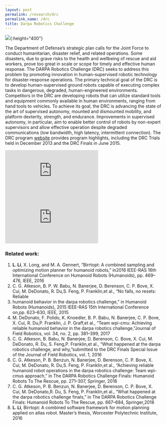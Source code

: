 ```yaml
---
layout: post
permalink: /research/drc
permalink_name: /drc
title: Darpa Robotics Challenge
---
```


![](../assets/drc_team.jpg){:height="400"}

The Department of Defense’s strategic plan calls for the Joint Force to conduct humanitarian, disaster relief, and related operations. Some disasters, due to grave risks to the health and wellbeing of rescue and aid workers, prove too great in scale or scope for timely and effective human response. The DARPA Robotics Challenge (DRC) seeks to address this problem by promoting innovation in human-supervised robotic technology for disaster-response operations. The primary technical goal of the DRC is to develop human-supervised ground robots capable of executing complex tasks in dangerous, degraded, human-engineered environments. Competitors in the DRC are developing robots that can utilize standard tools and equipment commonly available in human environments, ranging from hand tools to vehicles. To achieve its goal, the DRC is advancing the state of the art of supervised autonomy, mounted and dismounted mobility, and platform dexterity, strength, and endurance. Improvements in supervised autonomy, in particular, aim to enable better control of robots by non-expert supervisors and allow effective operation despite degraded communications (low bandwidth, high latency, intermittent connection). The DRC program [website](https://archive.darpa.mil/roboticschallenge) provides program highlights, including the DRC Trials held in December 2013 and the DRC Finals in June 2015.

<iframe width="300" src="https://www.youtube.com/embed/BgfsxH3poCU" title="YouTube video player" frameborder="0" allow="accelerometer; autoplay; clipboard-write; encrypted-media; gyroscope; picture-in-picture" allowfullscreen></iframe>

<iframe width="300" src="https://www.youtube.com/embed/AvyGzqwOPSM" title="YouTube video player" frameborder="0" allow="accelerometer; autoplay; clipboard-write; encrypted-media; gyroscope; picture-in-picture" allowfullscreen></iframe>

### Related work:

1. **L. Li**, X. Long, and M. A. Gennert, “Birrtopt: A combined sampling and optimizing motion planner for humanoid robots,” in2016 IEEE-RAS 16th International Conference on Humanoid Robots (Humanoids), pp. 469–476, IEEE, 2016
2. C. G. Atkeson, B. P. W. Babu, N. Banerjee, D. Berenson, C. P. Bove, X. Cui, M. DeDonato, R. Du,S. Feng, P. Franklin,et al., “No falls, no resets: Reliable 
3. humanoid behavior in the darpa robotics challenge,” in Humanoid Robots (Humanoids), 2015 IEEE-RAS 15th International Conference on,pp. 623–630, IEEE, 2015
4. M. DeDonato, F. Polido, K. Knoedler, B. P. Babu, N. Banerjee, C. P. Bove, X. Cui, R. Du,P. Franklin, J. P. Graff,et al., “Team wpi-cmu: Achieving reliable humanoid behavior in the darpa robotics challenge,”Journal of Field Robotics, vol. 34, no. 2, pp. 381–399, 2017
5. C. G. Atkeson, B. Babu, N. Banerjee, D. Berenson, C. Bove, X. Cui, M. DeDonato, R. Du, S. Feng,P. Franklin,et al., “What happened at the darpa robotics challenge, and why,”submitted to the DRC Finals Special Issue of the Journal of Field Robotics, vol. 1, 2016
6. C. G. Atkeson, P. B. Benzun, N. Banerjee, D. Berenson, C. P. Bove, X. Cui, M. DeDonato, R. Du,S. Feng, P. Franklin,et al., “Achieving reliable humanoid robot operations in the darpa robotics challenge: Team wpi-cmus approach,” in The DARPA Robotics Challenge Finals: Humanoid Robots To The Rescue, pp. 271–307, Springer, 2018
7. C. G. Atkeson, P. B. Benzun, N. Banerjee, D. Berenson, C. P. Bove, X. Cui, M. DeDonato,R. Du, S. Feng, P. Franklin,et al., “What happened at the darpa robotics challenge finals,” in The DARPA Robotics Challenge Finals: Humanoid Robots To The Rescue, pp. 667–684, Springer,2018
8. **L. Li**, Birrtopt: A combined software framework for motion planning applied on atlas robot. Master’s thesis, Worcester Polytechnic Institute, 2016